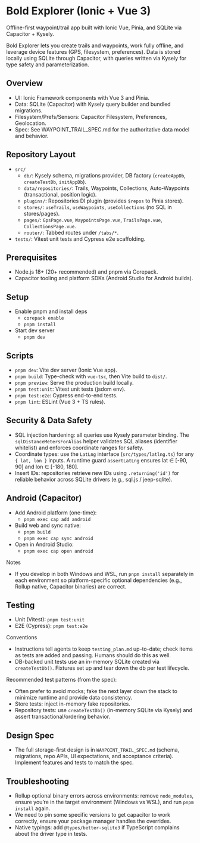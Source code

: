 # Bold Explorer (Ionic + Vue 3)

Offline-first waypoint/trail app built with Ionic Vue, Pinia, and SQLite via Capacitor + Kysely.

Bold Explorer lets you create trails and waypoints, work fully offline, and leverage device features (GPS, filesystem, preferences). Data is stored locally using SQLite through Capacitor, with queries written via Kysely for type safety and parameterization.

## Overview

- UI: Ionic Framework components with Vue 3 and Pinia.
- Data: SQLite (Capacitor) with Kysely query builder and bundled migrations.
- Filesystem/Prefs/Sensors: Capacitor Filesystem, Preferences, Geolocation.
- Spec: See WAYPOINT_TRAIL_SPEC.md for the authoritative data model and behavior.

## Repository Layout

- `src/`
  - `db/`: Kysely schema, migrations provider, DB factory (`createAppDb`, `createTestDb`, `initAppDb`).
  - `data/repositories/`: Trails, Waypoints, Collections, Auto-Waypoints (transactional, position logic).
  - `plugins/`: Repositories DI plugin (provides `$repos` to Pinia stores).
  - `stores/`: `useTrails`, `useWaypoints`, `useCollections` (no SQL in stores/pages).
  - `pages/`: `GpsPage.vue`, `WaypointsPage.vue`, `TrailsPage.vue`, `CollectionsPage.vue`.
  - `router/`: Tabbed routes under `/tabs/*`.
- `tests/`: Vitest unit tests and Cypress e2e scaffolding.

## Prerequisites

- Node.js 18+ (20+ recommended) and pnpm via Corepack.
- Capacitor tooling and platform SDKs (Android Studio for Android builds).

## Setup

- Enable pnpm and install deps
  - `corepack enable`
  - `pnpm install`
- Start dev server
  - `pnpm dev`

## Scripts

- `pnpm dev`: Vite dev server (Ionic Vue app).
- `pnpm build`: Type-check with `vue-tsc`, then Vite build to `dist/`.
- `pnpm preview`: Serve the production build locally.
- `pnpm test:unit`: Vitest unit tests (jsdom env).
- `pnpm test:e2e`: Cypress end-to-end tests.
- `pnpm lint`: ESLint (Vue 3 + TS rules).

## Security & Data Safety

- SQL injection hardening: all queries use Kysely parameter binding. The `sqlDistanceMetersForAlias` helper validates SQL aliases (identifier whitelist) and enforces coordinate ranges for safety.
- Coordinate types: use the `LatLng` interface (`src/types/latlng.ts`) for any `{ lat, lon }` inputs. A runtime guard `assertLatLng` ensures lat ∈ [-90, 90] and lon ∈ [-180, 180].
- Insert IDs: repositories retrieve new IDs using `.returning('id')` for reliable behavior across SQLite drivers (e.g., sql.js / jeep-sqlite).

## Android (Capacitor)

- Add Android platform (one-time):
  - `pnpm exec cap add android`
- Build web and sync native:
  - `pnpm build`
  - `pnpm exec cap sync android`
- Open in Android Studio:
  - `pnpm exec cap open android`

Notes

- If you develop in both Windows and WSL, run `pnpm install` separately in each environment so platform-specific optional dependencies (e.g., Rollup native, Capacitor binaries) are correct.

## Testing

- Unit (Vitest): `pnpm test:unit`
- E2E (Cypress): `pnpm test:e2e`

Conventions

- Instructions tell agents to keep `testing_plan.md` up-to-date; check items as tests are added and passing. Humans should do this as well.
- DB-backed unit tests use an in-memory SQLite created via `createTestDb()`. Fixtures set up and tear down the db per test lifecycle.

Recommended test patterns (from the spec):

- Often prefer to avoid mocks; fake the next layer down the stack to minimize runtime and provide data consistency.
- Store tests: inject in-memory fake repositories.
- Repository tests: use `createTestDb()` (in-memory SQLite via Kysely) and assert transactional/ordering behavior.

## Design Spec

- The full storage-first design is in `WAYPOINT_TRAIL_SPEC.md` (schema, migrations, repo APIs, UI expectations, and acceptance criteria). Implement features and tests to match the spec.

## Troubleshooting

- Rollup optional binary errors across environments: remove `node_modules`, ensure you’re in the target environment (Windows vs WSL), and run `pnpm install` again.
- We need to pin some specific versions to get capacitor to work correctly, ensure your package manager handles the overrides.
- Native typings: add `@types/better-sqlite3` if TypeScript complains about the driver type in tests.

